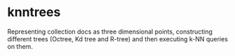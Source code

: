 # knntrees
Representing collection docs as three dimensional points, constructing different trees (Octree, Kd tree and R-tree) and then executing k-NN queries on them.
